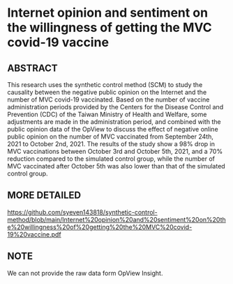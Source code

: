 # Internet opinion and sentiment on the willingness of getting the MVC covid-19 vaccine

## ABSTRACT
This research uses the synthetic control method (SCM) to study the causality between the negative public opinion on the Internet and the  number of MVC covid-19 vaccinated. Based on the number of vaccine administration periods provided by the Centers for the Disease Control and Prevention (CDC) of the Taiwan Ministry of Health and Welfare, some adjustments are made in the administration period, and combined with the public opinion data of the OpView to discuss the effect of negative online public opinion on the number of MVC vaccinated from September 24th, 2021 to October 2nd, 2021. The results of the study show a 98% drop in MVC vaccinations between October 3rd and October 5th, 2021, and a 70% reduction compared to the simulated control group, while the number of MVC vaccinated after October 5th was also lower than that of the simulated control group.

## MORE DETAILED
https://github.com/syeven143818/synthetic-control-method/blob/main/Internet%20opinion%20and%20sentiment%20on%20the%20willingness%20of%20getting%20the%20MVC%20covid-19%20vaccine.pdf

## NOTE
We can not provide the raw data form OpView Insight.

